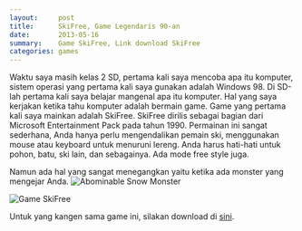 ```yaml
---
layout:     post
title:      SkiFree, Game Legendaris 90-an
date:       2013-05-16
summary:    Game SkiFree, Link download SkiFree
categories: games
---
```


Waktu saya masih kelas 2 SD, pertama kali saya mencoba apa itu komputer, sistem operasi yang pertama kali saya gunakan adalah Windows 98. Di SD-lah pertama kali saya belajar mangenal apa itu komputer. Hal yang saya kerjakan ketika tahu komputer adalah bermain game. Game yang pertama kali saya mainkan adalah SkiFree. SkiFree dirilis sebagai bagian dari Microsoft Entertainment Pack pada tahun 1990. Permainan ini sangat sederhana,  Anda hanya perlu mengendalikan pemain ski, menggunakan mouse atau keyboard untuk menuruni lereng. Anda harus hati-hati untuk pohon, batu, ski lain, dan sebagainya. Ada mode free style juga. 

Namun ada hal yang sangat menegangkan yaitu ketika ada monster yang mengejar Anda. ![Abominable Snow Monster](http://ski.ihoc.net/abom_h.gif)

![Game SkiFree](http://sapikuda.com/images/posts/2013-05-16-skifree-game-legendaris-90-an/skyfree.png)

Untuk yang kangen sama game ini, silakan download di [sini](http://ski.ihoc.net/).